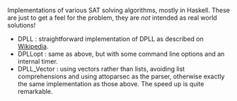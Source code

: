 Implementations of various SAT solving algorithms, mostly in Haskell. These are just to
get a feel for the problem, they are *not* intended as real world solutions!

* DPLL : straightforward implementation of DPLL as described on [Wikipedia](https://en.wikipedia.org/wiki/DPLL_algorithm).
* DPLLopt : same as above, but with some command line options and an internal timer.
* DPLL_Vector : using vectors rather than lists, avoiding list comprehensions and using attoparsec as the
    parser, otherwise exactly the same implementation as those above. The speed up is quite
    remarkable.
